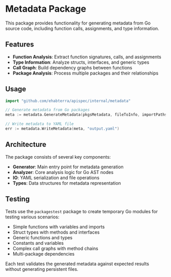 # Metadata Package

This package provides functionality for generating metadata from Go source code, including function calls, assignments, and type information.

## Features

- **Function Analysis**: Extract function signatures, calls, and assignments
- **Type Information**: Analyze structs, interfaces, and generic types
- **Call Graph**: Build dependency graphs between functions
- **Package Analysis**: Process multiple packages and their relationships

## Usage

```go
import "github.com/ehabterra/apispec/internal/metadata"

// Generate metadata from Go packages
meta := metadata.GenerateMetadata(pkgsMetadata, fileToInfo, importPaths, fset)

// Write metadata to YAML file
err := metadata.WriteMetadata(meta, "output.yaml")
```

## Architecture

The package consists of several key components:

- **Generator**: Main entry point for metadata generation
- **Analyzer**: Core analysis logic for Go AST nodes
- **IO**: YAML serialization and file operations
- **Types**: Data structures for metadata representation

## Testing

Tests use the `packagestest` package to create temporary Go modules for testing various scenarios:

- Simple functions with variables and imports
- Struct types with methods and interfaces
- Generic functions and types
- Constants and variables
- Complex call graphs with method chains
- Multi-package dependencies

Each test validates the generated metadata against expected results without generating persistent files. 